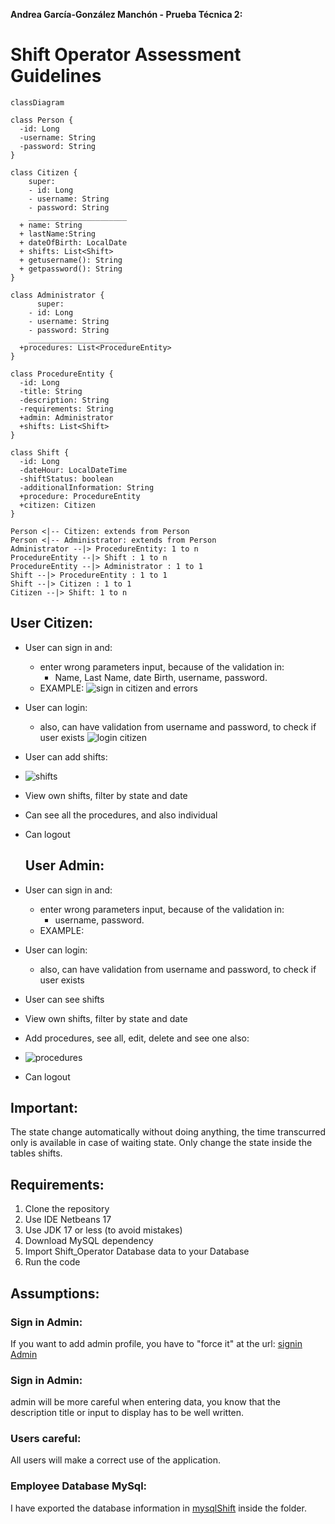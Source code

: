 **Andrea García-González Manchón - Prueba Técnica 2:**

# Shift Operator Assessment Guidelines 

``` mermaid
classDiagram

class Person {
  -id: Long
  -username: String
  -password: String
}

class Citizen {
    super: 
    - id: Long
    - username: String
    - password: String
    ______________________
  + name: String
  + lastName:String
  + dateOfBirth: LocalDate
  + shifts: List<Shift>
  + getusername(): String
  + getpassword(): String
}

class Administrator {
      super: 
    - id: Long
    - username: String
    - password: String
    ______________________
  +procedures: List<ProcedureEntity>
}

class ProcedureEntity {
  -id: Long
  -title: String
  -description: String
  -requirements: String
  +admin: Administrator
  +shifts: List<Shift>
}

class Shift {
  -id: Long
  -dateHour: LocalDateTime
  -shiftStatus: boolean
  -additionalInformation: String
  +procedure: ProcedureEntity
  +citizen: Citizen
}

Person <|-- Citizen: extends from Person
Person <|-- Administrator: extends from Person
Administrator --|> ProcedureEntity: 1 to n
ProcedureEntity --|> Shift : 1 to n
ProcedureEntity --|> Administrator : 1 to 1
Shift --|> ProcedureEntity : 1 to 1
Shift --|> Citizen : 1 to 1
Citizen --|> Shift: 1 to n
```


## User Citizen:
- User can sign in and:
	- enter wrong parameters input, because of the validation in:
		- Name, Last Name, date Birth, username, password.
    - EXAMPLE:
    ![sign in citizen and errors](https://github.com/Andrea0o0/Andrea0o0-Garcia-Gonzalez-Manchon-Andrea_pruebatec2/assets/116817220/382eb8c8-1237-4b79-9da5-2d1dc6093e12)

- User can login:
  - also, can have validation from username and password, to check if user exists 
    ![login citizen](https://github.com/Andrea0o0/Andrea0o0-Garcia-Gonzalez-Manchon-Andrea_pruebatec2/assets/116817220/8bf9c2fa-c643-422e-930e-99ab94c576f7)


- User can add shifts:
- ![shifts](https://github.com/Andrea0o0/Andrea0o0-Garcia-Gonzalez-Manchon-Andrea_pruebatec2/assets/116817220/f58a4eaa-3435-43ef-a377-16a9c39f3385)
- View own shifts, filter by state and date
- Can see all the procedures, and also individual
- Can logout

  ## User Admin:
- User can sign in and:
	- enter wrong parameters input, because of the validation in:
		- username, password.
    - EXAMPLE:
- User can login:
  - also, can have validation from username and password, to check if user exists 
- User can see shifts
- View own shifts, filter by state and date
- Add procedures, see all, edit, delete and see one also:
- ![procedures](https://github.com/Andrea0o0/Andrea0o0-Garcia-Gonzalez-Manchon-Andrea_pruebatec2/assets/116817220/7f548634-f3d8-45d1-b702-ae78c0776365)
- Can logout

## Important:
The state change automatically without doing anything, the time transcurred only is available in case of waiting state. 
Only change the state inside the tables shifts.

## Requirements:

1. Clone the repository
2. Use IDE Netbeans 17
3. Use JDK 17 or less (to avoid mistakes)
4. Download MySQL dependency 
5. Import Shift_Operator Database data to your Database
6. Run the code

## Assumptions:

### Sign in Admin:
If you want to add admin profile, you have to "force it" at the url: [signin Admin](http://localhost:8080/Assessment2/signinAdmin.jsp)

### Sign in Admin:
admin will be more careful when entering data, you know that the description title or input to display has to be well written.

### Users careful:
All users will make a correct use of the application.

### Employee Database MySql:
I have exported the database information in [mysqlShift](https://github.com/Andrea0o0/Andrea0o0-Garcia-Gonzalez-Manchon-Andrea_pruebatec2/tree/main/mysql) inside the folder.
